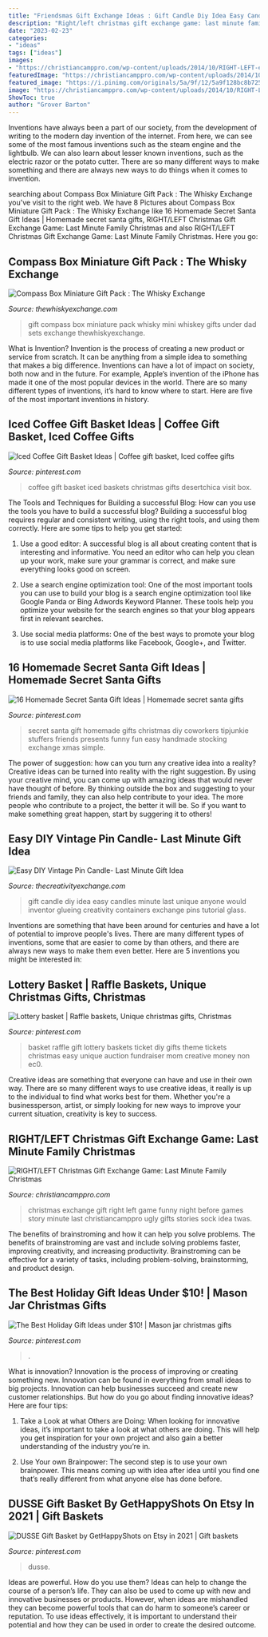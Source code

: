 ```yaml
---
title: "Friendsmas Gift Exchange Ideas : Gift Candle Diy Idea Easy Candles Minute Last Unique Anyone Would Inventor Glueing Creativity Containers Exchange Pins Tutorial Glass"
description: "Right/left christmas gift exchange game: last minute family christmas"
date: "2023-02-23"
categories:
- "ideas"
tags: ["ideas"]
images:
- "https://christiancamppro.com/wp-content/uploads/2014/10/RIGHT-LEFT-e1413801373973.png"
featuredImage: "https://christiancamppro.com/wp-content/uploads/2014/10/RIGHT-LEFT-e1413801373973.png"
featured_image: "https://i.pinimg.com/originals/5a/9f/12/5a9f128bc8b725bce7ec232a281b1cf9.jpg"
image: "https://christiancamppro.com/wp-content/uploads/2014/10/RIGHT-LEFT-e1413801373973.png"
ShowToc: true
author: "Grover Barton"
---
```



Inventions have always been a part of our society, from the development of writing to the modern day invention of the internet. From here, we can see some of the most famous inventions such as the steam engine and the lightbulb. We can also learn about lesser known inventions, such as the electric razor or the potato cutter. There are so many different ways to make something and there are always new ways to do things when it comes to invention.

	

		
searching about Compass Box Miniature Gift Pack : The Whisky Exchange you've visit to the right web. We have 8 Pictures about Compass Box Miniature Gift Pack : The Whisky Exchange like 16 Homemade Secret Santa Gift Ideas | Homemade secret santa gifts, RIGHT/LEFT Christmas Gift Exchange Game: Last Minute Family Christmas and also RIGHT/LEFT Christmas Gift Exchange Game: Last Minute Family Christmas. Here you go:
		
    
## Compass Box Miniature Gift Pack : The Whisky Exchange

<img loading=lazy src="https://img.thewhiskyexchange.com/540/mini_sets_com1.jpg" onerror="this.onerror=null;this.src='https://tse1.mm.bing.net/th?id=OIP.b_fd7AecIyiFk4lU1YE4jgHaJ4&amp;pid=15.1';" alt="Compass Box Miniature Gift Pack : The Whisky Exchange">

_Source: thewhiskyexchange.com_

>gift compass box miniature pack whisky mini whiskey gifts under dad sets exchange thewhiskyexchange. 

	

What is Invention?
Invention is the process of creating a new product or service from scratch. It can be anything from a simple idea to something that makes a big difference. Inventions can have a lot of impact on society, both now and in the future. For example, Apple’s invention of the iPhone has made it one of the most popular devices in the world. There are so many different types of inventions, it’s hard to know where to start. Here are five of the most important inventions in history.

    
## Iced Coffee Gift Basket Ideas | Coffee Gift Basket, Iced Coffee Gifts

<img loading=lazy src="https://i.pinimg.com/736x/8e/5c/94/8e5c94fea6fb4bdab8e456e17bf11e93--coffee-gift-baskets-coffee-gifts.jpg" onerror="this.onerror=null;this.src='https://tse2.mm.bing.net/th?id=OIP.23KRykJuzlcOnfn-FyxXIwHaLI&amp;pid=15.1';" alt="Iced Coffee Gift Basket Ideas | Coffee gift basket, Iced coffee gifts">

_Source: pinterest.com_

>coffee gift basket iced baskets christmas gifts desertchica visit box. 

	

The Tools and Techniques for Building a successful Blog: How can you use the tools you have to build a successful blog?
Building a successful blog requires regular and consistent writing, using the right tools, and using them correctly. Here are some tips to help you get started:
1. Use a good editor: A successful blog is all about creating content that is interesting and informative. You need an editor who can help you clean up your work, make sure your grammar is correct, and make sure everything looks good on screen.

2. Use a search engine optimization tool: One of the most important tools you can use to build your blog is a search engine optimization tool like Google Panda or Bing Adwords Keyword Planner. These tools help you optimize your website for the search engines so that your blog appears first in relevant searches.

3. Use social media platforms: One of the best ways to promote your blog is to use social media platforms like Facebook, Google+, and Twitter.

    
## 16 Homemade Secret Santa Gift Ideas | Homemade Secret Santa Gifts

<img loading=lazy src="https://i.pinimg.com/736x/e8/7b/63/e87b6399b4a7a6f4501306e3779397dc--christmas-stocking-stuffers-christmas-stockings.jpg" onerror="this.onerror=null;this.src='https://tse1.mm.bing.net/th?id=OIP.jn4noVIKX42N97MEydbv2AHaO7&amp;pid=15.1';" alt="16 Homemade Secret Santa Gift Ideas | Homemade secret santa gifts">

_Source: pinterest.com_

>secret santa gift homemade gifts christmas diy coworkers tipjunkie stuffers friends presents funny fun easy handmade stocking exchange xmas simple. 

	

The power of suggestion: how can you turn any creative idea into a reality?
Creative ideas can be turned into reality with the right suggestion. By using your creative mind, you can come up with amazing ideas that would never have thought of before. By thinking outside the box and suggesting to your friends and family, they can also help contribute to your idea. The more people who contribute to a project, the better it will be. So if you want to make something great happen, start by suggering it to others!

    
## Easy DIY Vintage Pin Candle- Last Minute Gift Idea

<img loading=lazy src="https://www.thecreativityexchange.com/wp-content/uploads/2014/05/Tutorial-for-glueing-vintage-pins-to-candles-or-glass-containers-for-a-unique-gift-idea.-The-Creativity-Exchange.jpg" onerror="this.onerror=null;this.src='https://tse2.mm.bing.net/th?id=OIP.O_FgNUaMDlzPi2oFlLWMsQHaLg&amp;pid=15.1';" alt="Easy DIY Vintage Pin Candle- Last Minute Gift Idea">

_Source: thecreativityexchange.com_

>gift candle diy idea easy candles minute last unique anyone would inventor glueing creativity containers exchange pins tutorial glass. 

	

Inventions are something that have been around for centuries and have a lot of potential to improve people's lives. There are many different types of inventions, some that are easier to come by than others, and there are always new ways to make them even better. Here are 5 inventions you might be interested in: 

    
## Lottery Basket | Raffle Baskets, Unique Christmas Gifts, Christmas

<img loading=lazy src="https://i.pinimg.com/originals/5a/9f/12/5a9f128bc8b725bce7ec232a281b1cf9.jpg" onerror="this.onerror=null;this.src='https://tse2.mm.bing.net/th?id=OIP.8UCGnfRSCLE4W4qtFEEn-gHaJ4&amp;pid=15.1';" alt="Lottery basket | Raffle baskets, Unique christmas gifts, Christmas">

_Source: pinterest.com_

>basket raffle gift lottery baskets ticket diy gifts theme tickets christmas easy unique auction fundraiser mom creative money non ec0. 

	

Creative ideas are something that everyone can have and use in their own way. There are so many different ways to use creative ideas, it really is up to the individual to find what works best for them. Whether you're a businessperson, artist, or simply looking for new ways to improve your current situation, creativity is key to success.

    
## RIGHT/LEFT Christmas Gift Exchange Game: Last Minute Family Christmas

<img loading=lazy src="https://christiancamppro.com/wp-content/uploads/2014/10/RIGHT-LEFT-e1413801373973.png" onerror="this.onerror=null;this.src='https://tse3.mm.bing.net/th?id=OIP.5SnooT0GqOzJj6iM-GkjTAHaLH&amp;pid=15.1';" alt="RIGHT/LEFT Christmas Gift Exchange Game: Last Minute Family Christmas">

_Source: christiancamppro.com_

>christmas exchange gift right left game funny night before games story minute last christiancamppro ugly gifts stories sock idea twas. 

	

The benefits of brainstroming and how it can help you solve problems.
The benefits of brainstroming are vast and include solving problems faster, improving creativity, and increasing productivity. Brainstroming can be effective for a variety of tasks, including problem-solving, brainstorming, and product design.

    
## The Best Holiday Gift Ideas Under $10! | Mason Jar Christmas Gifts

<img loading=lazy src="https://i.pinimg.com/736x/9c/e8/ba/9ce8ba259fb520d79c0e15d1162c5708.jpg" onerror="this.onerror=null;this.src='https://tse3.mm.bing.net/th?id=OIP.OwqwFyb2mASAnZBboRfujgHaKk&amp;pid=15.1';" alt="The Best Holiday Gift Ideas under $10! | Mason jar christmas gifts">

_Source: pinterest.com_

>. 

	

What is innovation?
Innovation is the process of improving or creating something new. Innovation can be found in everything from small ideas to big projects. Innovation can help businesses succeed and create new customer relationships. But how do you go about finding innovative ideas? Here are four tips:
1. Take a Look at what Others are Doing: When looking for innovative ideas, it’s important to take a look at what others are doing. This will help you get inspiration for your own project and also gain a better understanding of the industry you’re in.

2. Use Your own Brainpower: The second step is to use your own brainpower. This means coming up with idea after idea until you find one that’s really different from what anyone else has done before.


    
## DUSSE Gift Basket By GetHappyShots On Etsy In 2021 | Gift Baskets

<img loading=lazy src="https://i.pinimg.com/736x/ab/96/33/ab963364f5168fa5bf8c7501aa72b483.jpg" onerror="this.onerror=null;this.src='https://tse1.mm.bing.net/th?id=OIP.i5Ub9lqEL_vHv9FnF3LolAHaHC&amp;pid=15.1';" alt="DUSSE Gift Basket by GetHappyShots on Etsy in 2021 | Gift baskets">

_Source: pinterest.com_

>dusse. 

	

Ideas are powerful. How do you use them?
Ideas can help to change the course of a person’s life. They can also be used to come up with new and innovative businesses or products. However, when ideas are mishandled they can become powerful tools that can do harm to someone’s career or reputation. To use ideas effectively, it is important to understand their potential and how they can be used in order to create the desired outcome.

